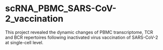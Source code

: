 # scRNA_PBMC_SARS-CoV-2_vaccination
This project revealed the dynamic changes of PBMC transcriptome, TCR and BCR repertoires following inactivated virus vaccination of SARS-CoV-2 at single-cell level.
